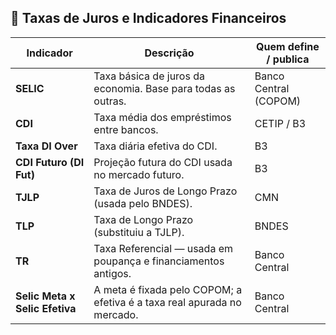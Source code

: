 ## 🏦 Taxas de Juros e Indicadores Financeiros

| **Indicador** | **Descrição** | **Quem define / publica** |
|----------------|----------------|-----------------------------|
| **SELIC** | Taxa básica de juros da economia. Base para todas as outras. | Banco Central (COPOM) |
| **CDI** | Taxa média dos empréstimos entre bancos. | CETIP / B3 |
| **Taxa DI Over** | Taxa diária efetiva do CDI. | B3 |
| **CDI Futuro (DI Fut)** | Projeção futura do CDI usada no mercado futuro. | B3 |
| **TJLP** | Taxa de Juros de Longo Prazo (usada pelo BNDES). | CMN |
| **TLP** | Taxa de Longo Prazo (substituiu a TJLP). | BNDES |
| **TR** | Taxa Referencial — usada em poupança e financiamentos antigos. | Banco Central |
| **Selic Meta x Selic Efetiva** | A meta é fixada pelo COPOM; a efetiva é a taxa real apurada no mercado. | Banco Central |
